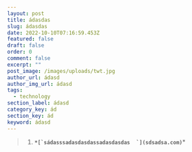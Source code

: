 ```yaml
---
layout: post
title: ádasdas
slug: ádasdas
date: 2022-10-10T07:16:59.453Z
featured: false
draft: false
order: 0
comment: false
excerpt: ""
post_image: /images/uploads/twt.jpg
author_url: ádasd
author_img_url: ádasd
tags:
  - technology
section_label: ádasd
category_key: ád
section_key: ád
keyword: ádasd
---
```

> 1. **``*[`sádasssadasdasdassadasdasdas﻿  `](sdsadsa.com)``***